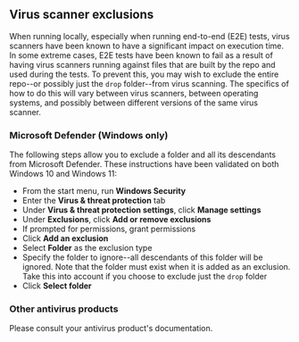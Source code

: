 <!--
Copyright (c) Microsoft Corporation. All rights reserved.
Licensed under the MIT License.
-->

## Virus scanner exclusions

When running locally, especially when running end-to-end (E2E) tests, virus scanners have been known to have a significant impact on execution time. In some extreme cases, E2E tests have been known to fail as a result of having virus scanners running against files that are built by the repo and used during the tests. To prevent this, you may wish to exclude the entire repo--or possibly just the `drop` folder--from virus scanning. The specifics of how to do this will vary between virus scanners, between operating systems, and possibly between different versions of the same virus scanner.

### Microsoft Defender (Windows only)
The following steps allow you to exclude a folder and all its descendants from Microsoft Defender. These instructions have been validated on both Windows 10 and Windows 11:
- From the start menu, run **Windows Security**
- Enter the **Virus & threat protection** tab
- Under **Virus & threat protection settings**, click **Manage settings**
- Under **Exclusions**, click **Add or remove exclusions**
- If prompted for permissions, grant permissions
- Click **Add an exclusion**
- Select **Folder** as the exclusion type
- Specify the folder to ignore--all descendants of this folder will be ignored. Note that the folder must exist when it is added as an exclusion. Take this into account if you choose to exclude just the `drop` folder
- Click **Select folder**

### Other antivirus products
Please consult your antivirus product's documentation.

